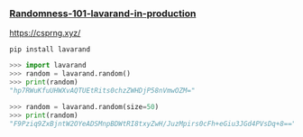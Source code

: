 ### [Randomness-101-lavarand-in-production](https://blog.cloudflare.com/randomness-101-lavarand-in-production/)

https://csprng.xyz/

```
pip install lavarand
```

```python
>>> import lavarand
>>> random = lavarand.random()
>>> print(random)
"hp7RWuKfuUHWXvAQTUEtRits0chzZWHDjP58nVmwOZM="

>>> random = lavarand.random(size=50)
>>> print(random)
"F9Pziq9ZxBjntW2OYeADSMnpBDWtRI8txyZwH/JuzMpirs0cFh+eGiu3JGd4PVsDq+8=="

```
